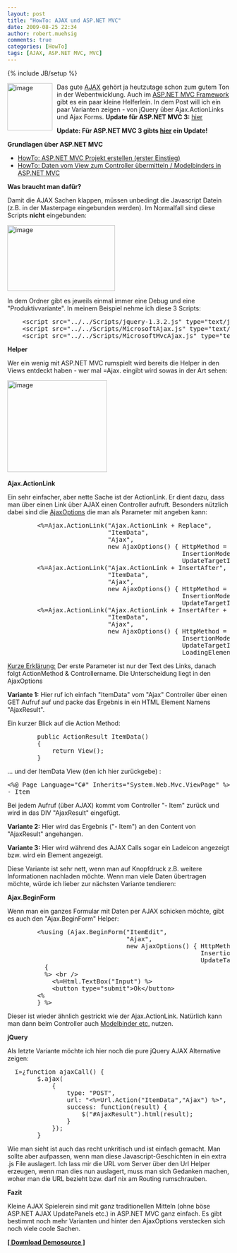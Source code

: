 ```yaml
---
layout: post
title: "HowTo: AJAX und ASP.NET MVC"
date: 2009-08-25 22:34
author: robert.muehsig
comments: true
categories: [HowTo]
tags: [AJAX, ASP.NET MVC, MVC]
---
```

{% include JB/setup %}
<p><a href="{{BASE_PATH}}/assets/wp-images/image808.png"><img style="border-right-width: 0px; margin: 0px 10px 0px 0px; border-top-width: 0px; border-bottom-width: 0px; border-left-width: 0px" border="0" alt="image" align="left" src="{{BASE_PATH}}/assets/wp-images/image-thumb786.png" width="102" height="107" /></a> Das gute <a href="{{BASE_PATH}}/?s=ajax">AJAX</a> gehört ja heutzutage schon zum gutem Ton in der Webentwicklung. Auch im <a href="http://asp.net/mvc">ASP.NET MVC Framework</a> gibt es ein paar kleine Helferlein. In dem Post will ich ein paar Varianten zeigen - von jQuery über Ajax.ActionLinks und Ajax Forms. <strong>Update für ASP.NET MVC 3:</strong> <a href="{{BASE_PATH}}/2011/04/11/howto-ajax-actionlink-asp-net-mvc-3/">hier</a></p>  <p></p> <!--more-->  <p></p>  <p><strong>Update: Für ASP.NET MVC 3 gibts <a href="{{BASE_PATH}}/2011/04/11/howto-ajax-actionlink-asp-net-mvc-3/">hier</a> ein Update!</strong></p>  <p><strong>Grundlagen über ASP.NET MVC</strong></p>  <ul>   <li><a href="{{BASE_PATH}}/2008/10/14/howto-aspnet-mvc-erstellen-erster-einstieg/">HowTo: ASP.NET MVC Projekt erstellen (erster Einstieg)</a> </li>    <li><a href="{{BASE_PATH}}/2009/04/02/howto-daten-vom-view-zum-controller-bermitteln-bindings-in-aspnet-mvc/">HowTo: Daten vom View zum Controller übermitteln / Modelbinders in ASP.NET MVC</a> </li> </ul>  <p><strong>Was braucht man dafür?</strong></p>  <p>Damit die AJAX Sachen klappen, müssen unbedingt die Javascript Datein (z.B. in der Masterpage eingebunden werden). Im Normalfall sind diese Scripts <strong>nicht</strong> eingebunden:</p>  <p><a href="{{BASE_PATH}}/assets/wp-images/image809.png"><img style="border-right-width: 0px; border-top-width: 0px; border-bottom-width: 0px; border-left-width: 0px" border="0" alt="image" src="{{BASE_PATH}}/assets/wp-images/image-thumb787.png" width="244" height="149" /></a></p>  <p>In dem Ordner gibt es jeweils einmal immer eine Debug und eine &quot;Produktivvariante&quot;. In meinem Beispiel nehme ich diese 3 Scripts:</p>  <div style="padding-bottom: 0px; margin: 0px; padding-left: 0px; padding-right: 0px; display: inline; float: none; padding-top: 0px" id="scid:812469c5-0cb0-4c63-8c15-c81123a09de7:788ef995-33cc-4c63-94a9-703904bbfbae" class="wlWriterSmartContent">   <pre class="c#" name="code">    &lt;script src=&quot;../../Scripts/jquery-1.3.2.js&quot; type=&quot;text/javascript&quot;&gt;&lt;/script&gt;
    &lt;script src=&quot;../../Scripts/MicrosoftAjax.js&quot; type=&quot;text/javascript&quot;&gt;&lt;/script&gt;
    &lt;script src=&quot;../../Scripts/MicrosoftMvcAjax.js&quot; type=&quot;text/javascript&quot;&gt;&lt;/script&gt;</pre>
</div>

<p><strong>Helper</strong></p>

<p>Wer ein wenig mit ASP.NET MVC rumspielt wird bereits die Helper in den Views entdeckt haben - wer mal =Ajax. eingibt wird sowas in der Art sehen:</p>

<p><a href="{{BASE_PATH}}/assets/wp-images/image810.png"><img style="border-right-width: 0px; border-top-width: 0px; border-bottom-width: 0px; border-left-width: 0px" border="0" alt="image" src="{{BASE_PATH}}/assets/wp-images/image-thumb788.png" width="226" height="208" /></a>&#160;</p>

<p><strong>Ajax.ActionLink</strong></p>

<p>Ein sehr einfacher, aber nette Sache ist der ActionLink. Er dient dazu, dass man über einen Link über AJAX einen Controller aufruft. Besonders nützlich dabei sind die <a href="http://msdn.microsoft.com/en-us/library/system.web.mvc.ajax.ajaxoptions.aspx">AjaxOptions</a> die man als Parameter mit angeben kann:</p>

<div style="padding-bottom: 0px; margin: 0px; padding-left: 0px; padding-right: 0px; display: inline; float: none; padding-top: 0px" id="scid:812469c5-0cb0-4c63-8c15-c81123a09de7:16229742-b17d-46da-a503-b354bac431c8" class="wlWriterSmartContent">
  <pre class="c#" name="code">        &lt;%=Ajax.ActionLink(&quot;Ajax.ActionLink + Replace&quot;,
                           &quot;ItemData&quot;,
                           &quot;Ajax&quot;,
                           new AjaxOptions() { HttpMethod = &quot;GET&quot;, 
                                               InsertionMode = InsertionMode.Replace,
                                               UpdateTargetId = &quot;AjaxResult&quot; })%&gt; &lt;br /&gt;
        &lt;%=Ajax.ActionLink(&quot;Ajax.ActionLink + InsertAfter&quot;,
                           &quot;ItemData&quot;,
                           &quot;Ajax&quot;,
                           new AjaxOptions() { HttpMethod = &quot;GET&quot;,
                                               InsertionMode = InsertionMode.InsertAfter,
                                               UpdateTargetId = &quot;AjaxResult&quot;}) %&gt; &lt;br /&gt;
        &lt;%=Ajax.ActionLink(&quot;Ajax.ActionLink + InsertAfter + Loading&quot;,
                           &quot;ItemData&quot;,
                           &quot;Ajax&quot;,
                           new AjaxOptions() { HttpMethod = &quot;GET&quot;,
                                               InsertionMode = InsertionMode.InsertAfter,
                                               UpdateTargetId = &quot;AjaxResult&quot;,
                                               LoadingElementId = &quot;Loading&quot; })%&gt; &lt;br /&gt;</pre>
</div>

<p><u>Kurze Erklärung:</u> Der erste Parameter ist nur der Text des Links, danach folgt ActionMethod &amp; Controllername. Die Unterscheidung liegt in den AjaxOptions</p>

<p><strong>Variante 1:</strong> Hier ruf ich einfach &quot;ItemData&quot; vom &quot;Ajax&quot; Controller über einen GET Aufruf auf und packe das Ergebnis in ein HTML Element Namens &quot;AjaxResult&quot;.</p>

<p>Ein kurzer Blick auf die Action Method:</p>

<div style="padding-bottom: 0px; margin: 0px; padding-left: 0px; padding-right: 0px; display: inline; float: none; padding-top: 0px" id="scid:812469c5-0cb0-4c63-8c15-c81123a09de7:9e556cc7-287f-4ce9-8632-d4e1a7d33e90" class="wlWriterSmartContent">
  <pre class="c#" name="code">        public ActionResult ItemData()
        {
            return View();
        }</pre>
</div>

<p>... und der ItemData View (den ich hier zurückgebe) :</p>

<div style="padding-bottom: 0px; margin: 0px; padding-left: 0px; padding-right: 0px; display: inline; float: none; padding-top: 0px" id="scid:812469c5-0cb0-4c63-8c15-c81123a09de7:00cb703a-6d75-4f0f-b93a-4ab9b4ca25bd" class="wlWriterSmartContent">
  <pre class="c#" name="code">&lt;%@ Page Language=&quot;C#&quot; Inherits=&quot;System.Web.Mvc.ViewPage&quot; %&gt;
- Item</pre>
</div>

<p>Bei jedem Aufruf (über AJAX) kommt vom Controller &quot;- Item&quot; zurück und wird in das DIV &quot;AjaxResult&quot; eingefügt.</p>

<p><strong>Variante 2:</strong> Hier wird das Ergebnis (&quot;- Item&quot;) an den Content von &quot;AjaxResult&quot; angehangen.</p>

<p><strong>Variante 3:</strong> Hier wird während des AJAX Calls sogar ein Ladeicon angezeigt bzw. wird ein Element angezeigt.</p>

<p>Diese Variante ist sehr nett, wenn man auf Knopfdruck z.B. weitere Informationen nachladen möchte. Wenn man viele Daten übertragen möchte, würde ich lieber zur nächsten Variante tendieren:</p>

<p><strong>Ajax.BeginForm</strong></p>

<p>Wenn man ein ganzes Formular mit Daten per AJAX schicken möchte, gibt es auch den &quot;Ajax.BeginForm&quot; Helper:</p>

<div style="padding-bottom: 0px; margin: 0px; padding-left: 0px; padding-right: 0px; display: inline; float: none; padding-top: 0px" id="scid:812469c5-0cb0-4c63-8c15-c81123a09de7:b3c13542-8c45-41a2-9500-4267d2391150" class="wlWriterSmartContent">
  <pre class="c#" name="code">        &lt;%using (Ajax.BeginForm(&quot;ItemEdit&quot;,
                                &quot;Ajax&quot;,
                                new AjaxOptions() { HttpMethod = &quot;POSt&quot;,
                                                    InsertionMode = InsertionMode.InsertBefore,
                                                    UpdateTargetId = &quot;AjaxResult&quot; }))
          {
		  %&gt; &lt;br /&gt;
            &lt;%=Html.TextBox(&quot;Input&quot;) %&gt;
            &lt;button type=&quot;submit&quot;&gt;Ok&lt;/button&gt;
        &lt;%
		} %&gt;</pre>
</div>

<p>Dieser ist wieder ähnlich gestrickt wie der Ajax.ActionLink. Natürlich kann man dann beim Controller auch <a href="{{BASE_PATH}}/2009/04/02/howto-daten-vom-view-zum-controller-bermitteln-bindings-in-aspnet-mvc/">Modelbinder etc.</a> nutzen.</p>

<p><strong>jQuery</strong></p>

<p>Als letzte Variante möchte ich hier noch die pure jQuery AJAX Alternative zeigen:</p>

<div style="padding-bottom: 0px; margin: 0px; padding-left: 0px; padding-right: 0px; display: inline; float: none; padding-top: 0px" id="scid:812469c5-0cb0-4c63-8c15-c81123a09de7:65cda6f6-dd48-4a12-9a28-ff0d18785f69" class="wlWriterSmartContent">
  <pre class="c#" name="code">	ï»¿function ajaxCall() {
	    $.ajax(
	        {
	            type: &quot;POST&quot;,
	            url: &quot;&lt;%=Url.Action(&quot;ItemData&quot;,&quot;Ajax&quot;) %&gt;&quot;,
	            success: function(result) {
	                $(&quot;#AjaxResult&quot;).html(result);
	            }
	        });
	    } </pre>
</div>

<p>Wie man sieht ist auch das recht unkritisch und ist einfach gemacht. Man sollte aber aufpassen, wenn man diese Javascript-Geschichten in ein extra .js File auslagert. Ich lass mir die URL vom Server über den Url Helper erzeugen, wenn man dies nun auslagert, muss man sich Gedanken machen, woher man die URL bezieht bzw. darf nix am Routing rumschrauben.</p>

<p><strong>Fazit</strong></p>

<p>Kleine AJAX Spielerein sind mit ganz traditionellen Mitteln (ohne böse ASP.NET AJAX UpdatePanels etc.) in ASP.NET MVC ganz einfach. Es gibt bestimmt noch mehr Varianten und hinter den AjaxOptions verstecken sich noch viele coole Sachen.</p>

<p><strong><a href="http://{{BASE_PATH}}/assets/files/democode/mvcajax/mvcajax.zip">[ Download Demosource ]</a></strong></p>

